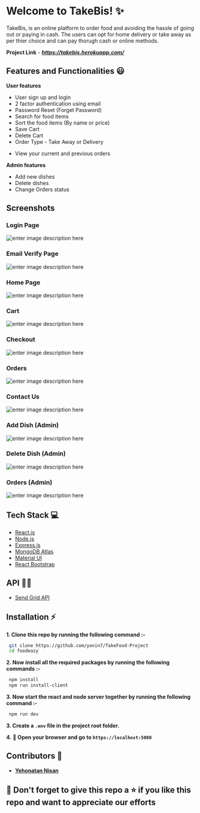 # Welcome to TakeBis! ✨

<!-- [![PRs Welcome](https://img.shields.io/badge/PRs-welcome-brightgreen.svg?style=flat-square)](https://foodeazy.herokuapp.com/)&nbsp;[![Build passing](https://img.shields.io/badge/Build-Passing-brightgreen.svg?style=flat-square)](https://foodeazy.herokuapp.com/)&nbsp;[![Open Source Love](https://badges.frapsoft.com/os/v1/open-source.svg?v=102)](https://foodeazy.herokuapp.com/)&nbsp;[![License](https://img.shields.io/badge/license-MIT-brightgreen)](https://foodeazy.herokuapp.com/)&nbsp;![Made with Love in India](https://madewithlove.org.in/badge.svg) -->

TakeBis, is an online platform to order food and avoiding the hassle of going out or paying in cash. The users can opt for home delivery or take away as per thier choice and can pay thorugh cash or online methods.

<!-- In the times of COVID-19 where social distancing is such an important measure we think our website can help restaurants and customers. -->

**Project Link** - ***https://takebis.herokuapp.com/***
<br />

## Features and Functionalities 😃

**User features**

- User sign up and login
- 2 factor authentication using email
- Password Reset (Forget Password)
- Search for food items
- Sort the food items (By name or price)
- Save Cart
- Delete Cart
- Order Type - Take Away or Delivery
<!-- - Payment Methods - Cash or Online (using PayTM wallet, Debit/Credit card, Net Banking) -->
- View your current and previous orders

**Admin features**

- Add new dishes
- Delete dishes
- Change Orders status

## Screenshots

### Login Page

![enter image description here](https://raw.githubusercontent.com/yonin7/TakeFood-Project/master/readme_images/login.png)

### Email Verify Page

![enter image description here](https://raw.githubusercontent.com/yonin7/TakeFood-Project/master/readme_images/verify.png)

### Home Page

![enter image description here](https://raw.githubusercontent.com/yonin7/TakeFood-Project/master/readme_images/menu.png)

### Cart

![enter image description here](https://raw.githubusercontent.com/yonin7/TakeFood-Project/master/readme_images/cart.png)

### Checkout

![enter image description here](https://raw.githubusercontent.com/yonin7/TakeFood-Project/master/readme_images/checkout.png)

### Orders

![enter image description here](https://raw.githubusercontent.com/yonin7/TakeFood-Project/master/readme_images/order.png)

### Contact Us

![enter image description here](https://raw.githubusercontent.com/yonin7/TakeFood-Project/master/readme_images/contact_us.png)

### Add Dish (Admin)

![enter image description here](https://raw.githubusercontent.com/yonin7/TakeFood-Project/master/readme_images/add_dish.png)

### Delete Dish (Admin)

![enter image description here](https://raw.githubusercontent.com/yonin7/TakeFood-Project/master/readme_images/delete_items.png)

### Orders (Admin)

![enter image description here](https://raw.githubusercontent.com/yonin7/TakeFood-Project/master/readme_images/orderAdmin.png)

## Tech Stack 💻

- [React.js](https://reactjs.org/)
- [Node.js](https://nodejs.org/en/)
- [Express.js](https://expressjs.com/)
- [MongoDB Atlas](https://www.mongodb.com/cloud/atlas)
- [Material UI](https://material-ui.com/)
- [React Bootstrap](https://react-bootstrap.github.io/)

## API :man_technologist:

<!-- - [PayTM API](https://developer.paytm.com/docs/) -->

- [Send Grid API](https://sendgrid.com/)
<!-- - [Cloudinary API](https://cloudinary.com/) -->

## Installation :zap:

**1. Clone this repo by running the following command :-**

```bash
 git clone https://github.com/yonin7/TakeFood-Project
 cd foodeazy
```

**2. Now install all the required packages by running the following commands :-**

```bash
 npm install
 npm run install-client
```

**3. Now start the react and node server together by running the following command :-**

```bash
 npm run dev
```

**3. Create a `.env` file in the project root folder.**

<!-- - `.env.sample` file contains all the environment variables required for running the project. -->

**4.** **🎉 Open your browser and go to `https://localhost:5000`**

## Contributors 🤝

- [**Yehonatan Nisan**](https://www.linkedin.com/in/yehonatan-nissan/)

## 🤩 Don't forget to give this repo a ⭐ if you like this repo and want to appreciate our efforts

<!--
[![forthebadge](https://forthebadge.com/images/badges/built-with-love.svg)](https://forthebadge.com)
[![forthebadge](https://forthebadge.com/images/badges/built-by-developers.svg)](https://forthebadge.com) -->
